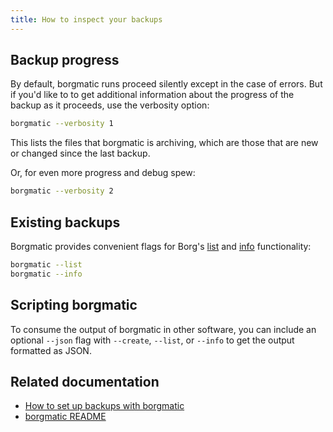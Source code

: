```yaml
---
title: How to inspect your backups
---
```

## Backup progress

By default, borgmatic runs proceed silently except in the case of errors. But
if you'd like to to get additional information about the progress of the
backup as it proceeds, use the verbosity option:

```bash
borgmatic --verbosity 1
```

This lists the files that borgmatic is archiving, which are those that are new
or changed since the last backup.

Or, for even more progress and debug spew:

```bash
borgmatic --verbosity 2
```

## Existing backups

Borgmatic provides convenient flags for Borg's
[list](https://borgbackup.readthedocs.io/en/stable/usage/list.html) and
[info](https://borgbackup.readthedocs.io/en/stable/usage/info.html)
functionality:


```bash
borgmatic --list
borgmatic --info
```

## Scripting borgmatic

To consume the output of borgmatic in other software, you can include an
optional `--json` flag with `--create`, `--list`, or `--info` to get the
output formatted as JSON.


## Related documentation

 * [How to set up backups with borgmatic](../../docs/how-to/set-up-backups.md)
 * [borgmatic README](../../)
